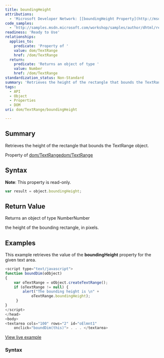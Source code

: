 ```yaml
---
title: boundingHeight
attributions:
  - 'Microsoft Developer Network: [[boundingHeight Property](http://msdn.microsoft.com/en-us/library/ie/ms533538(v=vs.85).aspx) Article]'
code_samples:
  - 'http://samples.msdn.microsoft.com/workshop/samples/author/dhtml/refs/boundingTop.htm'
readiness: 'Ready to Use'
relationships:
  applies_to:
    predicate: 'Property of '
    value: dom/TextRange
    href: /dom/TextRange
  return:
    predicate: 'Returns an object of type '
    value: Number
    href: /dom/TextRange
standardization_status: Non-Standard
summary: 'Retrieves the height of the rectangle that bounds the TextRange object.'
tags:
  - API
  - Object
  - Properties
  - DOM
uri: dom/TextRange/boundingHeight

---
```

## Summary

Retrieves the height of the rectangle that bounds the TextRange object.

Property of [dom/TextRange](/dom/TextRange)[dom/TextRange](/dom/TextRange)

## Syntax

**Note**: This property is read-only.

``` js
var result = object.boundingHeight;
```

## Return Value

Returns an object of type NumberNumber

the height of the bounding rectangle, in pixels.

## Examples

This example retrieves the value of the **boundingHeight** property for the given text area.

``` js
<script type="text/javascript">
function boundDim(oObject)
{
    var oTextRange = oObject.createTextRange();
    if (oTextRange != null) {
        alert("The bounding height is \n" +
            oTextRange.boundingHeight);
     }
}
</script>
</head>
<body>
<textarea cols="100" rows="2" id="oElmnt1"
    onclick="boundDim(this)"> . . . </textarea>
```

[View live example](http://samples.msdn.microsoft.com/workshop/samples/author/dhtml/refs/boundingTop.htm)

### Syntax
